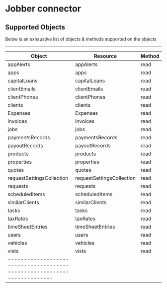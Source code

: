 # Jobber connector


## Supported Objects 
Below is an exhaustive list of objects & methods supported on the objects

------------------------------------------------------------------------
| Object                    | Resource                  | Method       |
| --------------------------| --------------------------| -------------|
| appAlerts                 | appAlerts                 | read         |
| apps                      | apps                      | read         |
| capitalLoans              | capitalLoans              | read         |
| clientEmails              | clientEmails              | read         |
| clientPhones              | clientPhones              | read         |
| clients                   | clients                   | read         |
| Expenses                  | Expenses                  | read         |
| invoices                  | invoices                  | read         |
| jobs                      | jobs                      | read         |
| paymentsRecords           | paymentsRecords           | read         |
| payoutRecords             | payoutRecords             | read         |
| products                  | products                  | read         |
| properties                | properties                | read         |
| quotes                    | quotes                    | read         |
| requestSettingsCollection | requestSettingsCollection | read         |
| requests                  | requests                  | read         |
| scheduledItems            | scheduledItems            | read         |
| similarClients            | similarClients            | read         |
| tasks                     | tasks                     | read         |
| taxRates                  | taxRates                  | read         |
| timeSheetEntries          | timeSheetEntries          | read         |
| users                     | users                     | read         |
| vehicles                  | vehicles                  | read         |
| vists                     | vists                     | read         |
|-----------------------------------------------------------------------
